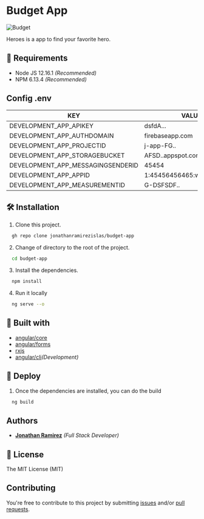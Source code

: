 # Budget App
    

![Budget](https://res.cloudinary.com/djuqxjkh3/image/upload/v1611882156/budget%20ap/budgetapp_1_gxltvs.gif)

Heroes is a app to find your favorite hero.

## 📢 Requirements
- Node JS 12.16.1 _(Recommended)_
- NPM 6.13.4 _(Recommended)_

## Config .env

| KEY | VALUE|
| ----- | ---- |
|DEVELOPMENT_APP_APIKEY|dsfdA...|
|DEVELOPMENT_APP_AUTHDOMAIN |firebaseapp.com |
|DEVELOPMENT_APP_PROJECTID|j-app-FG.. |
|DEVELOPMENT_APP_STORAGEBUCKET|AFSD..appspot.com |
|DEVELOPMENT_APP_MESSAGINGSENDERID|45454 |
|DEVELOPMENT_APP_APPID|1:45456456465:web:ADFSDG...|
|DEVELOPMENT_APP_MEASUREMENTID|G-DSFSDF..|

## 🛠 Installation
1. Clone this project.
```bash
  gh repo clone jonathanramirezislas/budget-app
```
2. Change of directory to the root of the project.
```bash
  cd budget-app
```
3. Install the dependencies.
```bash
  npm install
```
4. Run it locally
```bash
  ng serve --o
```

## 🔧 Built with
- [angular/core](https://es.reactjs.org) 
- [angular/forms](https://es.reactjs.org/docs/react-dom.html)
- [rxjs](https://www.npmjs.com/package/dotenv)
- [angular/cli](https://webpack.js.org/)_(Development)_


## 🚀 Deploy
1. Once the dependencies are installed, you can do the build
```bash
  ng build
```

## Authors

- **[Jonathan Ramirez](https://github.com/jonathanramirezislas)** _(Full Stack Developer)_


## 📜 License
The MIT License (MIT)

## Contributing

You're free to contribute to this project by submitting [issues](https://github.com/jonathanramirezislas/budget-app/issues) and/or [pull requests](https://github.com/jonathanramirezislas/budget-app/pulls).
